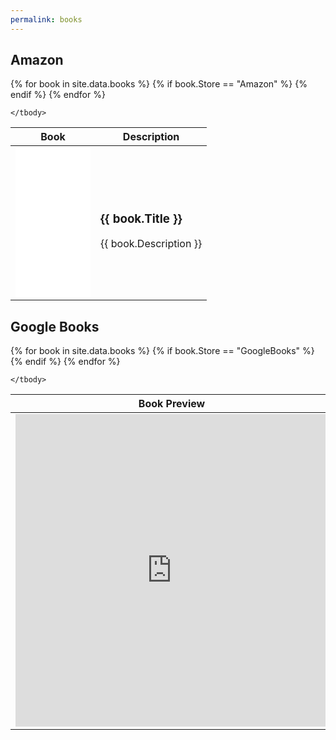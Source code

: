 ```yaml
---
permalink: books
---
```


<h2>Amazon</h2>

<table>
	<thead>
		<tr>
			<th>Book</th>
			<th>Description</th>
		</tr>
	</thead>
	<tbody>
{% for book in site.data.books %}
	{% if book.Store == "Amazon" %}
		<tr>
			<td>
				<iframe style="width:120px;height:240px;" marginwidth="0" marginheight="0" scrolling="no" frameborder="0" src="//ws-na.amazon-adsystem.com/widgets/q?ServiceVersion=20070822&OneJS=1&Operation=GetAdHtml&MarketPlace=US&source=ac&ref=qf_sp_asin_til&ad_type=product_link&tracking_id=zzzprojects-20&marketplace=amazon&region=US&placement={{ book.ID }}&asins={{ book.ID }}&linkId=b2d26d428e2e7febce718b43cdb7e867&show_border=true&link_opens_in_new_window=true&price_color=333333&title_color=cc0000&bg_color=ffffff"></iframe>
			</td>
			<td>
				<h3>{{ book.Title }}</h3>
				{{ book.Description }}
			</td>
		</tr>
	{% endif %}
{% endfor %}
				
	</tbody>
</table>

<h2>Google Books</h2>

<table>
	<thead>
		<tr>
			<th>Book Preview</th>
			<th>Description</th>
		</tr>
	</thead>
	<tbody>
{% for book in site.data.books %}
	{% if book.Store == "GoogleBooks" %}
		<tr>
			<td>
				<iframe frameborder="0" scrolling="no" style="border:0px" src="https://books.google.com.pk/books?id={{ book.ID }}&lpg=PP1&pg=PP1&output=embed" width="500" height="500"></iframe>
			</td>
			<td>
				<h3>{{ book.Title }}</h3>
				{{ book.Description }}
			</td>
		</tr>
	{% endif %}
{% endfor %}
				
	</tbody>
</table>